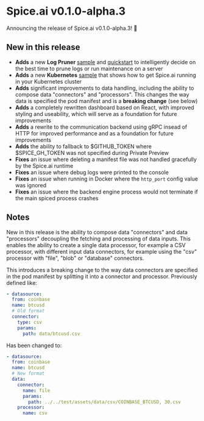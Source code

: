 # Spice.ai v0.1.0-alpha.3

Announcing the release of Spice.ai v0.1.0-alpha.3! 🎉

## New in this release

- **Adds** a new **Log Pruner** [sample](https://github.com/spiceai/samples/tree/trunk/log-pruner) and [quickstart](https://github.com/spiceai/quickstarts/tree/trunk/log-pruner) to intelligently decide on the best time to prune logs or run maintenance on a server
- **Adds** a new **Kubernetes** [sample](https://github.com/spiceai/samples/tree/trunk/kubernetes) that shows how to get Spice.ai running in your Kubernetes cluster
- **Adds** significant improvements to data handling, including the ability to compose data "connectors" and "processors". This changes the way data is specified the pod manifest and is a **breaking change** (see below)
- **Adds** a completely rewritten dashboard based on React, with improved styling and useability, which will serve as a foundation for future improvements
- **Adds** a rewrite to the communication backend using gRPC insead of HTTP for improved performance and as a foundation for future improvements
- **Adds** the ability to fallback to $GITHUB_TOKEN where $SPICE_GH_TOKEN was not specified during Private Preview
- **Fixes** an issue where deleting a manifest file was not handled gracefully by the Spice.ai runtime
- **Fixes** an issue where debug logs were printed to the console
- **Fixes** an issue when running in Docker where the `http_port` config value was ignored
- **Fixes** an issue where the backend engine process would not terminate if the main spiced process crashes

## Notes

New in this release is the ability to compose data "connectors" and data "processors" decoupling the fetching and processing of data inputs. This enables the ability to create a single data processor, for example a CSV processor, with different input data connectors, for example using the "csv" processor with "file", "blob" or "database" connectors.

This introduces a breaking change to the way data connectors are specified in the pod manifest by splitting it into a connector and processor. Previously defined like:

```yaml
- datasource:
  from: coinbase
  name: btcusd
  # Old format
  connector:
    type: csv
    params:
      path: data/btcusd.csv
```

Has been changed to:

```yaml
- datasource:
  from: coinbase
  name: btcusd
  # New format
  data:
    connector:
      name: file
      params:
        path: ../../test/assets/data/csv/COINBASE_BTCUSD, 30.csv
    processor:
      name: csv
```
